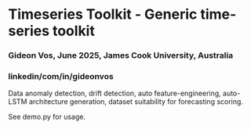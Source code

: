 # Timeseries Toolkit - Generic time-series toolkit
### Gideon Vos, June 2025, James Cook University, Australia
### linkedin/com/in/gideonvos

Data anomaly detection, drift detection, auto feature-engineering, auto-LSTM architecture generation, dataset suitability for forecasting scoring.

See demo.py for usage.
